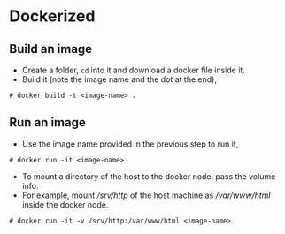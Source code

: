 
# Dockerized

## Build an image
- Create a folder, ```cd``` into it and download a docker file inside it.
- Build it (note the image name and the dot at the end),
```
# docker build -t <image-name> .
```

## Run an image
- Use the image name provided in the previous step to run it,
```
# docker run -it <image-name>
```

- To mount a directory of the host to the docker node, pass the volume info.
- For example, mount */srv/http* of the host machine as */var/www/html* inside the docker node.
```
# docker run -it -v /srv/http:/var/www/html <image-name>
```

